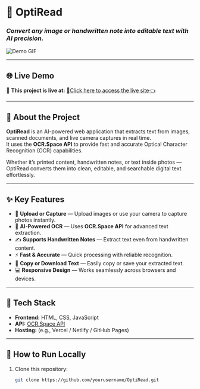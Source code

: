# 🧠 OptiRead  
### *Convert any image or handwritten note into editable text with AI precision.*

![Demo GIF](data/demovideofile.gif)

---

## 🌐 Live Demo  
🔗 **This project is live at:** [🫴Click here to access the live site👈](https://chaitanya1436.github.io/SnapRead/)

---

## 📖 About the Project  
**OptiRead** is an AI-powered web application that extracts text from images, scanned documents, and live camera captures in real time.  
It uses the **OCR.Space API** to provide fast and accurate Optical Character Recognition (OCR) capabilities.  

Whether it’s printed content, handwritten notes, or text inside photos — OptiRead converts them into clean, editable, and searchable digital text effortlessly.

---

## ✨ Key Features  
- 📸 **Upload or Capture** — Upload images or use your camera to capture photos instantly.  
- 🧠 **AI-Powered OCR** — Uses **OCR.Space API** for advanced text extraction.  
- ✍️ **Supports Handwritten Notes** — Extract text even from handwritten content.  
- ⚡ **Fast & Accurate** — Quick processing with reliable recognition.  
- 💾 **Copy or Download Text** — Easily copy or save your extracted text.  
- 💻 **Responsive Design** — Works seamlessly across browsers and devices.  

---

## 🧰 Tech Stack  
- **Frontend:** HTML, CSS, JavaScript  
- **API:** [OCR.Space API](https://ocr.space/ocrapi)  
- **Hosting:** (e.g., Vercel / Netlify / GitHub Pages)  

---

## 🧪 How to Run Locally  
1. Clone this repository:  
   ```bash
   git clone https://github.com/yourusername/OptiRead.git
